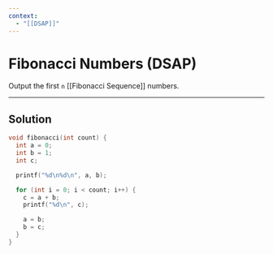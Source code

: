 ```yaml
---
context:
  - "[[DSAP]]"
---
```


# Fibonacci Numbers (DSAP)

Output the first `n` [[Fibonacci Sequence]] numbers.

---

## Solution

```c
void fibonacci(int count) {
  int a = 0;
  int b = 1;
  int c;

  printf("%d\n%d\n", a, b);

  for (int i = 0; i < count; i++) {
    c = a + b;
    printf("%d\n", c);

    a = b;
    b = c;
  }
}
```
